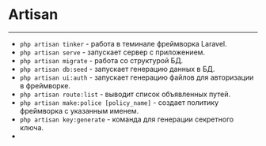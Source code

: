 # Artisan
***
- `php artisan tinker` - работа в теминале фреймворка Laravel.
- `php artisan serve` - запускает сервер с приложением.
- `php artisan migrate` - работа со структурой БД.
- `php artisan db:seed` - запускает генерацию данных в БД.
- `php artisan ui:auth` - запускает генерацию файлов для авторизации в фреймворке.
- `php artisan route:list` - выводит список объявленных путей.
- `php artisan make:police [policy_name]` - создает политику фреймворка с указанным именем.
- `php artisan key:generate` - команда для генерации секретного ключа.
- 
